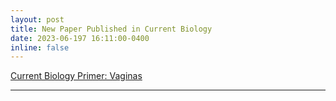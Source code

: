 ```yaml
---
layout: post
title: New Paper Published in Current Biology
date: 2023-06-197 16:11:00-0400
inline: false
---
```


<a href="https://www.cell.com/current-biology/fulltext/S0960-9822(23)00606-1">Current Biology Primer: Vaginas</a>

***